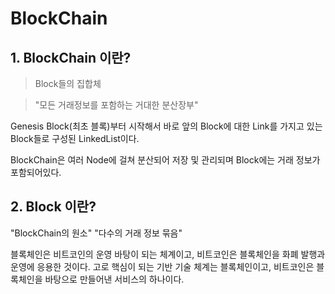 # BlockChain

## 1. BlockChain 이란?
> Block들의 집합체

> "모든 거래정보를 포함하는 거대한 분산장부"

Genesis Block(최초 블록)부터 시작해서 바로 앞의 Block에 대한 Link를 가지고 있는 Block들로 구성된 LinkedList이다.

BlockChain은 여러 Node에 걸쳐 분산되어 저장 및 관리되며 Block에는 거래 정보가 포함되어있다.

## 2. Block 이란?
"BlockChain의 원소"
"다수의 거래 정보 묶음"





















블록체인은 비트코인의 운영 바탕이 되는 체계이고, 비트코인은 블록체인을 화폐 발행과 운영에 응용한 것이다. 고로 핵심이 되는 기반 기술 체계는 블록체인이고, 비트코인은 블록체인을 바탕으로 만들어낸 서비스의 하나이다.
